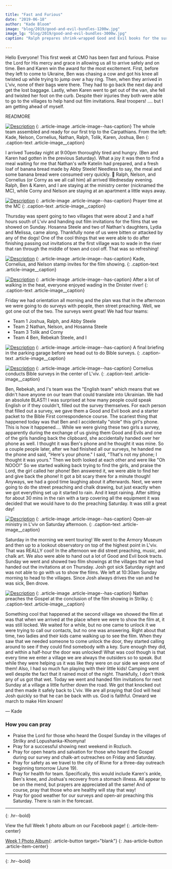 ```yaml
---

title: "Fast and Furious"
date: "2019-06-18"
author: "Kade Bloom"
image: "blog/2019/good-and-evil-bundles-1200w.jpg"
image_lg: "blog/2019/good-and-evil-bundles-3000w.jpg"
caption: "Ralph prepares shrink-wrapped Good and Evil books for the survey outreach on Friday. Each book was bundled with a starter packet for our Bible First correspondence course."

---
```


Hello Everyone! This first week at CMO has been fast and furious. Praise the Lord for His mercy and grace in allowing us all to arrive safely and on time. Ben and Karen win the award for the most excitement. First, before they left to come to Ukraine, Ben was chasing a cow and got his knee all twisted up while trying to jump over a hay ring. Then, when they arrived in L'viv, none of their bags were there. They had to go back the next day and get the lost baggage. Lastly, when Karen went to get out of the van, she fell and twisted her foot on the curb. Despite their injuries they both were able to go to the villages to help hand out film invitations. Real troopers! …. but I am getting ahead of myself.

READMORE

[![Description](/assets/images/blog/2019/team-pic-opening-day-700w.jpeg)](/assets/images/blog/2019/team-pic-opening-day-3000w.jpeg)
{: .article-image .article-image--has-caption}
The whole team assembled and ready for our first trip to the Carpathians. From the left: Kade, Nelson, Cornelius, Nathan, Ralph, Tolik, Karen, Joshua, Ben
{: .caption-text .article-image__caption}

I arrived Tuesday night at 9:00pm thoroughly tired and hungry. (Ben and Karen had gotten in the previous Saturday). What a joy it was then to find a meal waiting for me that Nathan's wife Katelin had prepared, and a fresh loaf of banana bread made by Abby Steele! Needless to say, the meal and some banana bread were consumed very quickly. 🙂 Ralph, Nelson, and Cornelius (or Corny as we all call him) all arrived Wednesday evening. Ralph, Ben & Karen, and I are staying at the ministry center (nicknamed the MC), while Corny and Nelson are staying at an apartment a little ways away.

[![Description](/assets/images/blog/2019/prayer-at-mc-700w.jpeg)](/assets/images/blog/2019/prayer-at-mc-3000w.jpeg)
{: .article-image .article-image--has-caption}
Prayer time at the MC
{: .caption-text .article-image__caption}

Thursday was spent going to two villages that were about 2 and a half hours south of L'viv and handing out film invitations for the films that we showed on Sunday. Hosanna Steele and two of Nathan's daughters, Lydia and Melissa, came along. Thankfully none of us were bitten or attacked by any of the dogs! One of the cool things that we were able to do after finishing passing out invitations at the first village was to wade in the river that ran through the middle of town and cool off. That was so refreshing!

[![Description](/assets/images/blog/2019/stamping-up-invites-700w.jpeg)](/assets/images/blog/2019/stamping-up-invites-3000w.jpeg)
{: .article-image .article-image--has-caption}
Kade, Cornelius, and Nelson stamp invites for the film showing.
{: .caption-text .article-image__caption}

[![Description](/assets/images/blog/2019/river-walk-700w.jpg)](/assets/images/blog/2019/river-walk-3000w.jpg)
{: .article-image .article-image--has-caption}
After a lot of walking in the heat, everyone enjoyed wading in the Dnister river!
{: .caption-text .article-image__caption}

Friday we had orientation all morning and the plan was that in the afternoon we were going to do surveys with people, then street preaching. Well, we got one out of the two. The surveys went great! We had four teams:

* Team 1 Joshua, Ralph, and Abby Steele
* Team 2 Nathan, Nelson, and Hosanna Steele
* Team 3 Tolik and Corny
* Team 4 Ben, Rebekah Steele, and I

[![Description](/assets/images/blog/2019/preflight-for-surveys-700w.jpeg)](/assets/images/blog/2019/preflight-for-surveys-3000w.jpeg)
{: .article-image .article-image--has-caption}
A final briefing in the parking garage before we head out to do Bible surveys.
{: .caption-text .article-image__caption}

[![Description](/assets/images/blog/2019/survey-encounter-700w.jpg)](/assets/images/blog/2019/survey-encounter-3000w.jpg)
{: .article-image .article-image--has-caption}
Cornelius conducts Bible surveys in the center of L'viv.
{: .caption-text .article-image__caption}

Ben, Rebekah, and I's team was the "English team"  which means that we didn't have anyone on our team that could translate into Ukrainian. We had an absolute BLAST! I was surprised at how many people could speak English or if they couldn't, filled out the survey themselves. For each person that filled out a survey, we gave them a Good and Evil book and a starter packet to the Bible First correspondence course. The scariest thing that happened today was that Ben and I accidentally "stole" this girl's phone. This is how it happened…. While we were giving these two girls a survey, apparently during the exchange of us giving them Good and Evils and one of the girls handing back the clipboard, she accidentally handed over her phone as well. I thought it was Ben's phone and he thought it was mine. So a couple people later, after we had finished all our surveys, he handed me the phone and said, "Here's your phone." I said, "That's not my phone; I thought it was yours." Then we both looked at each other and were like "Oh NOOO!" So we started walking back trying to find the girls, and praise the Lord, the girl called her phone! Ben answered it, we were able to find her and give back the phone! It got a bit scary there for a minute though! Anyways, we had a good time laughing about it afterwards.  Next, we were going to do the street preaching and chalk drawing, but just exactly when we got everything set up it started to rain. And it kept raining. After sitting for about 30 mins in the rain with a tarp covering all the equipment it was decided that we would have to do the preaching Saturday. It was still a great day! 

[![Description](/assets/images/blog/2019/singing-and-chalk-art-700w.jpg)](/assets/images/blog/2019/singing-and-chalk-art-3000w.jpg)
{: .article-image .article-image--has-caption}
Open-air ministry in L'viv on Saturday afternoon.
{: .caption-text .article-image__caption}

Saturday in the morning we went touring! We went to the Armory Museum and then up to a lookout observatory on top of the highest point in L'viv. That was REALLY cool! In the afternoon we did street preaching, music, and chalk art. We also were able to hand out a lot of Good and Evil book tracts. Sunday we went and showed two film showings at the villages that we had handed out the invitations at on Thursday. Josh got sick Saturday night and was not able to go with us to show the films. We left at 10:30am Sunday morning to head to the villages. Since Josh always drives the van and he was sick, Ben drove.

[![Description](/assets/images/blog/2019/nathan-preaching-700h.jpg)](/assets/images/blog/2019/nathan-preaching-3000h.jpg)
{: .article-image .article-image--has-caption}
Nathan preaches the Gospel at the conclusion of the film showing in Strilky.
{: .caption-text .article-image__caption}

Something cool that happened at the second village we showed the film at was that when we arrived at the place where we were to show the film at, it was still locked. We waited for a while, but no one came to unlock it we were trying to call our contacts, but no one was answering. Right about that time, two ladies and their kids came walking up to see the film. When they saw that we needed someone to come unlock the door, they started calling around to see if they could find somebody with a key. Sure enough they did, and within a half-hour the door was unlocked!  What was cool though is that every time we enter a village we are always the outsiders so to speak. But while they were helping us it was like they were on our side we were one of them! Also, I had so much fun playing with their little kids! Camping went well despite the fact that it rained most of the night. Thankfully, I don't think any of us got that wet. Today we went and handed film invitations for next Sunday at a village a little further down the road. We got that knocked out and then made it safely back to L'viv. We are all praying that God will heal Josh quickly so that he can be back with us. God is faithful. Onward we march to make Him known!

— Kade

### How you can pray

* Praise the Lord for those who heard the Gospel Sunday in the villages of Strilky and Lopushanka-Khomyna!
* Pray for a successful showing next weekend in Rozluch.
* Pray for open hearts and salvation for those who heard the Gospel during our survey and chalk-art outreaches on Friday and Saturday.
* Pray for safety as we travel to the city of Rivne for a three-day outreach beginning tomorrow (June 19).
* Pray for health for team. Specifically, this would include Karen's ankle, Ben's knee, and Joshua's recovery from a stomach illness. All appear to be on the mend, but prayers are appreciated all the same! And of course, pray that those who are healthy will stay that way!
* Pray for good weather for our surveys and open-air preaching this Saturday. There is rain in the forecast.

---
{: .hr--bold}

View the full Week 1 photo album on our Facebook page!
{: .article-item-center}

[Week 1 Photo Album](https://facebook.com/media/set/?set=a.10156537292882123&type=3){: .article-button target="blank"}
{: .has-article-button .article-item-center}

---
{: .hr--bold}
